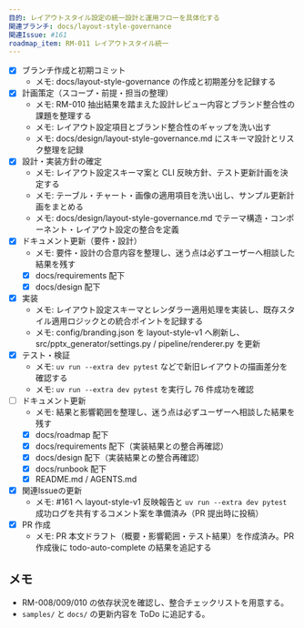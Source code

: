 ```yaml
---
目的: レイアウトスタイル設定の統一設計と運用フローを具体化する
関連ブランチ: docs/layout-style-governance
関連Issue: #161
roadmap_item: RM-011 レイアウトスタイル統一
---
```


- [x] ブランチ作成と初期コミット
  - メモ: docs/layout-style-governance の作成と初期差分を記録する
- [x] 計画策定（スコープ・前提・担当の整理）
  - メモ: RM-010 抽出結果を踏まえた設計レビュー内容とブランド整合性の課題を整理する
  - メモ: レイアウト設定項目とブランド整合性のギャップを洗い出す
  - メモ: docs/design/layout-style-governance.md にスキーマ設計とリスク整理を記録
- [x] 設計・実装方針の確定
  - メモ: レイアウト設定スキーマ案と CLI 反映方針、テスト更新計画を決定する
  - メモ: テーブル・チャート・画像の適用項目を洗い出し、サンプル更新計画をまとめる
  - メモ: docs/design/layout-style-governance.md でテーマ構造・コンポーネント・レイアウト設定の整合を定義
- [x] ドキュメント更新（要件・設計）
  - メモ: 要件・設計の合意内容を整理し、迷う点は必ずユーザーへ相談した結果を残す
  - [x] docs/requirements 配下
  - [x] docs/design 配下
- [x] 実装
  - メモ: レイアウト設定スキーマとレンダラー適用処理を実装し、既存スタイル適用ロジックとの統合ポイントを記録する
  - メモ: config/branding.json を layout-style-v1 へ刷新し、src/pptx_generator/settings.py / pipeline/renderer.py を更新
- [x] テスト・検証
  - メモ: `uv run --extra dev pytest` などで新旧レイアウトの描画差分を確認する
  - メモ: `uv run --extra dev pytest` を実行し 76 件成功を確認
- [ ] ドキュメント更新
  - メモ: 結果と影響範囲を整理し、迷う点は必ずユーザーへ相談した結果を残す
  - [x] docs/roadmap 配下
  - [x] docs/requirements 配下（実装結果との整合再確認）
  - [x] docs/design 配下（実装結果との整合再確認）
  - [x] docs/runbook 配下
  - [x] README.md / AGENTS.md
- [x] 関連Issueの更新
  - メモ: #161 へ layout-style-v1 反映報告と `uv run --extra dev pytest` 成功ログを共有するコメント案を準備済み（PR 提出時に投稿）
- [x] PR 作成
  - メモ: PR 本文ドラフト（概要・影響範囲・テスト結果）を作成済み。PR 作成後に todo-auto-complete の結果を追記する

## メモ
- RM-008/009/010 の依存状況を確認し、整合チェックリストを用意する。
- `samples/` と `docs/` の更新内容を ToDo に追記する。
